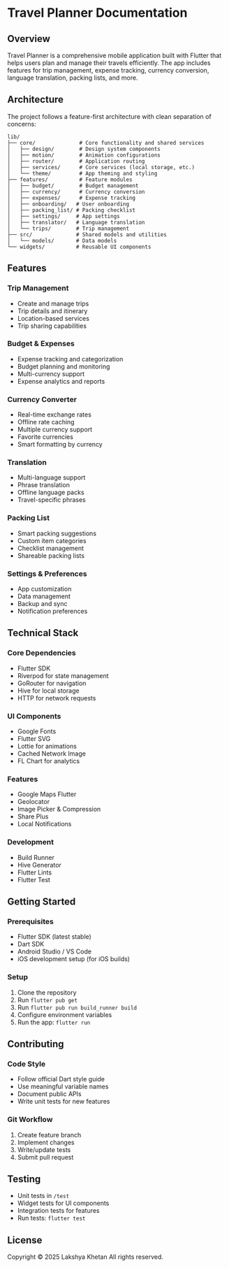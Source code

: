 # Travel Planner Documentation

## Overview
Travel Planner is a comprehensive mobile application built with Flutter that helps users plan and manage their travels efficiently. The app includes features for trip management, expense tracking, currency conversion, language translation, packing lists, and more.

## Architecture
The project follows a feature-first architecture with clean separation of concerns:

```
lib/
├── core/              # Core functionality and shared services
│   ├── design/        # Design system components
│   ├── motion/        # Animation configurations
│   ├── router/        # Application routing
│   ├── services/      # Core services (local storage, etc.)
│   └── theme/         # App theming and styling
├── features/          # Feature modules
│   ├── budget/        # Budget management
│   ├── currency/      # Currency conversion
│   ├── expenses/      # Expense tracking
│   ├── onboarding/   # User onboarding
│   ├── packing_list/ # Packing checklist
│   ├── settings/     # App settings
│   ├── translator/   # Language translation
│   └── trips/        # Trip management
├── src/              # Shared models and utilities
│   └── models/       # Data models
└── widgets/          # Reusable UI components
```

## Features

### Trip Management
- Create and manage trips
- Trip details and itinerary
- Location-based services
- Trip sharing capabilities

### Budget & Expenses
- Expense tracking and categorization
- Budget planning and monitoring
- Multi-currency support
- Expense analytics and reports

### Currency Converter
- Real-time exchange rates
- Offline rate caching
- Multiple currency support
- Favorite currencies
- Smart formatting by currency

### Translation
- Multi-language support
- Phrase translation
- Offline language packs
- Travel-specific phrases

### Packing List
- Smart packing suggestions
- Custom item categories
- Checklist management
- Shareable packing lists

### Settings & Preferences
- App customization
- Data management
- Backup and sync
- Notification preferences

## Technical Stack

### Core Dependencies
- Flutter SDK
- Riverpod for state management
- GoRouter for navigation
- Hive for local storage
- HTTP for network requests

### UI Components
- Google Fonts
- Flutter SVG
- Lottie for animations
- Cached Network Image
- FL Chart for analytics

### Features
- Google Maps Flutter
- Geolocator
- Image Picker & Compression
- Share Plus
- Local Notifications

### Development
- Build Runner
- Hive Generator
- Flutter Lints
- Flutter Test

## Getting Started

### Prerequisites
- Flutter SDK (latest stable)
- Dart SDK
- Android Studio / VS Code
- iOS development setup (for iOS builds)

### Setup
1. Clone the repository
2. Run `flutter pub get`
3. Run `flutter pub run build_runner build`
4. Configure environment variables
5. Run the app: `flutter run`

## Contributing

### Code Style
- Follow official Dart style guide
- Use meaningful variable names
- Document public APIs
- Write unit tests for new features

### Git Workflow
1. Create feature branch
2. Implement changes
3. Write/update tests
4. Submit pull request

## Testing
- Unit tests in `/test`
- Widget tests for UI components
- Integration tests for features
- Run tests: `flutter test`

## License
Copyright © 2025 Lakshya Khetan
All rights reserved.
